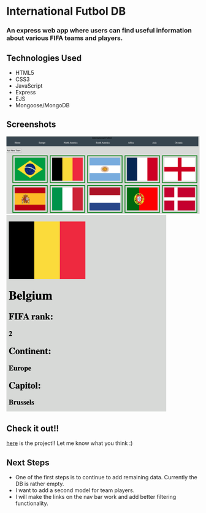 # International Futbol DB
### An express web app where users can find useful information about various FIFA teams and players.

## Technologies Used
* HTML5
* CSS3
* JavaScript
* Express
* EJS
* Mongoose/MongoDB

## Screenshots
![index](images/Project2index.png)
![show](images/Project2show.png)

## Check it out!!
[here](https://project2futboldb.herokuapp.com/teams) is the project!! Let me know what you think :)

## Next Steps
* One of the first steps is to continue to add remaining data. Currently the DB is rather empty.
* I want to add a second model for team players.
* I will make the links on the nav bar work and add better filtering functionality.